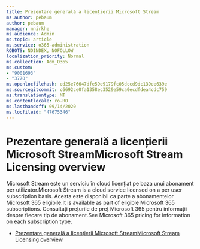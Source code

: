 ```yaml
---
title: Prezentare generală a licențierii Microsoft Stream
ms.author: pebaum
author: pebaum
manager: mnirkhe
ms.audience: Admin
ms.topic: article
ms.service: o365-administration
ROBOTS: NOINDEX, NOFOLLOW
localization_priority: Normal
ms.collection: Adm_O365
ms.custom:
- "9001693"
- "3770"
ms.openlocfilehash: ed25e76647dfe59e9179fc05dccd9dc139ee639e
ms.sourcegitcommit: c6692ce0fa1358ec3529e59ca0ecdfdea4cdc759
ms.translationtype: MT
ms.contentlocale: ro-RO
ms.lasthandoff: 09/14/2020
ms.locfileid: "47675346"
---
```

# <a name="microsoft-stream-licensing-overview"></a><span data-ttu-id="85c70-102">Prezentare generală a licențierii Microsoft Stream</span><span class="sxs-lookup"><span data-stu-id="85c70-102">Microsoft Stream Licensing overview</span></span>

<span data-ttu-id="85c70-103">Microsoft Stream este un serviciu în cloud licențiat pe baza unui abonament per utilizator.</span><span class="sxs-lookup"><span data-stu-id="85c70-103">Microsoft Stream is a cloud service licensed on a per user subscription basis.</span></span> <span data-ttu-id="85c70-104">Acesta este disponibil ca parte a abonamentelor Microsoft 365 eligibile.</span><span class="sxs-lookup"><span data-stu-id="85c70-104">It is available as part of eligible Microsoft 365 subscriptions.</span></span> <span data-ttu-id="85c70-105">Consultați prețurile de preț Microsoft 365 pentru informații despre fiecare tip de abonament.</span><span class="sxs-lookup"><span data-stu-id="85c70-105">See Microsoft 365 pricing for information on each subscription type.</span></span>

- [<span data-ttu-id="85c70-106">Prezentare generală a licențierii Microsoft Stream</span><span class="sxs-lookup"><span data-stu-id="85c70-106">Microsoft Stream Licensing overview</span></span>](https://docs.microsoft.com/stream/license-overview)